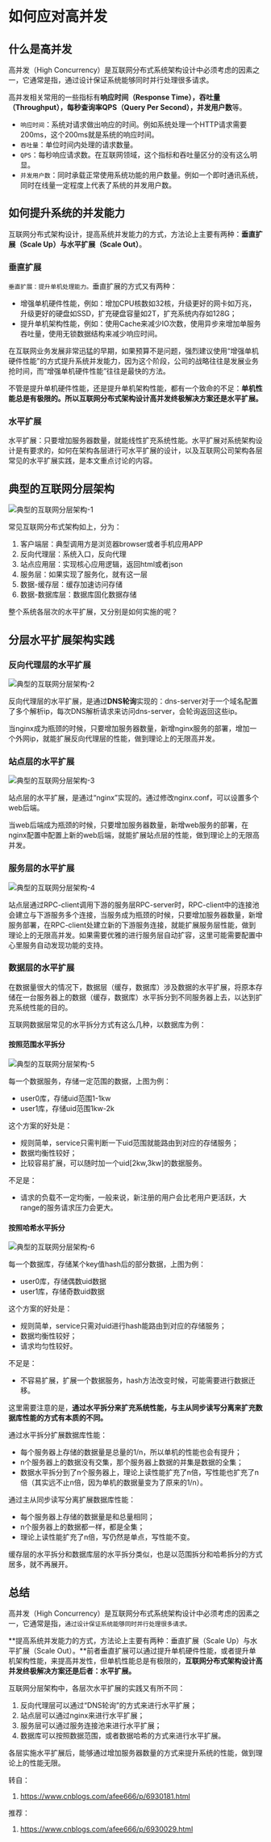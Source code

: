 # 如何应对高并发

## 什么是高并发

高并发（High Concurrency）是互联网分布式系统架构设计中必须考虑的因素之一，它通常是指，通过设计保证系统能够同时并行处理很多请求。

高并发相关常用的一些指标有**响应时间（Response Time），吞吐量（Throughput），每秒查询率QPS（Query Per Second），并发用户数**等。

* `响应时间`：系统对请求做出响应的时间。例如系统处理一个HTTP请求需要200ms，这个200ms就是系统的响应时间。
* `吞吐量`：单位时间内处理的请求数量。
* `QPS`：每秒响应请求数。在互联网领域，这个指标和吞吐量区分的没有这么明显。 
* `并发用户数`：同时承载正常使用系统功能的用户数量。例如一个即时通讯系统，同时在线量一定程度上代表了系统的并发用户数。

## 如何提升系统的并发能力

互联网分布式架构设计，提高系统并发能力的方式，方法论上主要有两种：**垂直扩展（Scale Up）**与**水平扩展（Scale Out）**。

### 垂直扩展

`垂直扩展：提升单机处理能力。`垂直扩展的方式又有两种：

* 增强单机硬件性能，例如：增加CPU核数如32核，升级更好的网卡如万兆，升级更好的硬盘如SSD，扩充硬盘容量如2T，扩充系统内存如128G；
* 提升单机架构性能，例如：使用Cache来减少IO次数，使用异步来增加单服务吞吐量，使用无锁数据结构来减少响应时间。

在互联网业务发展非常迅猛的早期，如果预算不是问题，强烈建议使用“增强单机硬件性能”的方式提升系统并发能力，因为这个阶段，公司的战略往往是发展业务抢时间，而“增强单机硬件性能”往往是最快的方法。

不管是提升单机硬件性能，还是提升单机架构性能，都有一个致命的不足：**单机性能总是有极限的。所以互联网分布式架构设计高并发终极解决方案还是水平扩展。**

### 水平扩展

水平扩展：只要增加服务器数量，就能线性扩充系统性能。水平扩展对系统架构设计是有要求的，如何在架构各层进行可水平扩展的设计，以及互联网公司架构各层常见的水平扩展实践，是本文重点讨论的内容。

## 典型的互联网分层架构

![典型的互联网分层架构-1](./imgs/1151134-20170601181003133-657426538.png)

常见互联网分布式架构如上，分为：

1. 客户端层：典型调用方是浏览器browser或者手机应用APP
2. 反向代理层：系统入口，反向代理
3. 站点应用层：实现核心应用逻辑，返回html或者json
4. 服务层：如果实现了服务化，就有这一层
5. 数据-缓存层：缓存加速访问存储
6. 数据-数据库层：数据库固化数据存储

整个系统各层次的水平扩展，又分别是如何实施的呢？

## 分层水平扩展架构实践

### 反向代理层的水平扩展

![典型的互联网分层架构-2](./imgs/1151134-20170601181220727-1373004690.png)

反向代理层的水平扩展，是通过**DNS轮询**实现的：dns-server对于一个域名配置了多个解析ip，每次DNS解析请求来访问dns-server，会轮询返回这些ip。

当nginx成为瓶颈的时候，只要增加服务器数量，新增nginx服务的部署，增加一个外网ip，就能扩展反向代理层的性能，做到理论上的无限高并发。

### 站点层的水平扩展

![典型的互联网分层架构-3](./imgs/1151134-20170601181423883-757482818.png)

站点层的水平扩展，是通过“nginx”实现的。通过修改nginx.conf，可以设置多个web后端。

当web后端成为瓶颈的时候，只要增加服务器数量，新增web服务的部署，在nginx配置中配置上新的web后端，就能扩展站点层的性能，做到理论上的无限高并发。

### 服务层的水平扩展

![典型的互联网分层架构-4](./imgs/1151134-20170601181540727-1420144971.png)

站点层通过RPC-client调用下游的服务层RPC-server时，RPC-client中的连接池会建立与下游服务多个连接，当服务成为瓶颈的时候，只要增加服务器数量，新增服务部署，在RPC-client处建立新的下游服务连接，就能扩展服务层性能，做到理论上的无限高并发。如果需要优雅的进行服务层自动扩容，这里可能需要配置中心里服务自动发现功能的支持。

### 数据层的水平扩展

在数据量很大的情况下，数据层（缓存，数据库）涉及数据的水平扩展，将原本存储在一台服务器上的数据（缓存，数据库）水平拆分到不同服务器上去，以达到扩充系统性能的目的。

互联网数据层常见的水平拆分方式有这么几种，以数据库为例：

#### 按照范围水平拆分

![典型的互联网分层架构-5](./imgs/1151134-20170601181656196-718003791.png)

每一个数据服务，存储一定范围的数据，上图为例：
* user0库，存储uid范围1-1kw
* user1库，存储uid范围1kw-2k

这个方案的好处是：

* 规则简单，service只需判断一下uid范围就能路由到对应的存储服务；
* 数据均衡性较好；
* 比较容易扩展，可以随时加一个uid[2kw,3kw]的数据服务。

不足是：
* 请求的负载不一定均衡，一般来说，新注册的用户会比老用户更活跃，大range的服务请求压力会更大。

#### 按照哈希水平拆分

![典型的互联网分层架构-6](./imgs/1151134-20170601181748821-5092464.png)

每一个数据库，存储某个key值hash后的部分数据，上图为例：
* user0库，存储偶数uid数据
* user1库，存储奇数uid数据

这个方案的好处是：

* 规则简单，service只需对uid进行hash能路由到对应的存储服务；
* 数据均衡性较好；
* 请求均匀性较好。

不足是：

* 不容易扩展，扩展一个数据服务，hash方法改变时候，可能需要进行数据迁移。

这里需要注意的是，**通过水平拆分来扩充系统性能，与主从同步读写分离来扩充数据库性能的方式有本质的不同。**

通过水平拆分扩展数据库性能：

* 每个服务器上存储的数据量是总量的1/n，所以单机的性能也会有提升；
* n个服务器上的数据没有交集，那个服务器上数据的并集是数据的全集；
* 数据水平拆分到了n个服务器上，理论上读性能扩充了n倍，写性能也扩充了n倍（其实远不止n倍，因为单机的数据量变为了原来的1/n）。

通过主从同步读写分离扩展数据库性能：

* 每个服务器上存储的数据量是和总量相同；
* n个服务器上的数据都一样，都是全集；
* 理论上读性能扩充了n倍，写仍然是单点，写性能不变。

缓存层的水平拆分和数据库层的水平拆分类似，也是以范围拆分和哈希拆分的方式居多，就不再展开。

## 总结

高并发（High Concurrency）是互联网分布式系统架构设计中必须考虑的因素之一，它通常是指，`通过设计保证系统能够同时并行处理很多请求。`

**提高系统并发能力的方式，方法论上主要有两种：垂直扩展（Scale Up）与水平扩展（Scale Out）。**前者垂直扩展可以通过提升单机硬件性能，或者提升单机架构性能，来提高并发性，但单机性能总是有极限的，**互联网分布式架构设计高并发终极解决方案还是后者：水平扩展。**

互联网分层架构中，各层次水平扩展的实践又有所不同：

1. 反向代理层可以通过“DNS轮询”的方式来进行水平扩展；
2. 站点层可以通过nginx来进行水平扩展；
3. 服务层可以通过服务连接池来进行水平扩展；
4. 数据库可以按照数据范围，或者数据哈希的方式来进行水平扩展。

各层实施水平扩展后，能够通过增加服务器数量的方式来提升系统的性能，做到理论上的性能无限。

转自：
1. https://www.cnblogs.com/afee666/p/6930181.html

推荐：
1. https://www.cnblogs.com/afee666/p/6930029.html